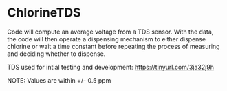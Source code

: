 # ChlorineTDS

Code will compute an average voltage from a TDS sensor. With the data, the code will then operate a dispensing mechanism to either dispense chlorine or wait a time constant before repeating the process of measuring and deciding whether to dispense.

TDS used for intial testing and development:
https://tinyurl.com/3ja32j9h


NOTE:
Values are within +/- 0.5 ppm
